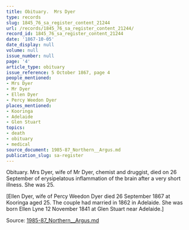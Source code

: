 ```yaml
---
title: Obituary.  Mrs Dyer
type: records
slug: 1845_76_sa_register_content_21244
url: /records/1845_76_sa_register_content_21244/
record_id: 1845_76_sa_register_content_21244
date: '1867-10-05'
date_display: null
volume: null
issue_number: null
page: '4'
article_type: obituary
issue_reference: 5 October 1867, page 4
people_mentioned:
- Mrs Dyer
- Mr Dyer
- Ellen Dyer
- Percy Weedon Dyer
places_mentioned:
- Kooringa
- Adelaide
- Glen Stuart
topics:
- death
- obituary
- medical
source_document: 1985-87_Northern__Argus.md
publication_slug: sa-register
---
```


Obituary.  Mrs Dyer, wife of Mr Dyer, chemist and druggist, died on 26 September of erysipelatous inflammation of the brain after a very short illness.  She was 25.

[Ellen Dyer, wife of Percy Weedon Dyer died 26 September 1867 at Kooringa aged 25.  The couple had married in 1862 in Adelaide.  She was born Ellen Lyne 12 November 1841 at Glen Stuart near Adelaide.]

Source: [1985-87_Northern__Argus.md](/downloads/markdown/1985-87_Northern__Argus.md)
